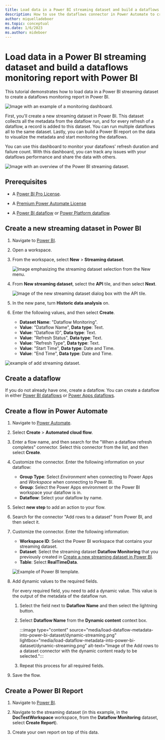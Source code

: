 ```yaml
---
title: Load data in a Power BI streaming dataset and build a dataflows monitoring report with Power BI
description: How to use the dataflows connector in Power Automate to create a dataflows monitoring report in Power BI
author: miquelladeboer
ms.topic: conceptual
ms.date: 1/6/2023
ms.author: mideboer
---
```


# Load data in a Power BI streaming dataset and build a dataflows monitoring report with Power BI

This tutorial demonstrates how to load data in a Power BI streaming dataset to create a dataflows monitoring report in Power BI.

![Image with an example of a monitoring dashboard.](media/load-dataflow-metadata-into-power-bi-dataset/dashboard.png)

First, you'll create a new streaming dataset in Power BI. This dataset collects all the metadata from the dataflow run, and for every refresh of a dataflow, a record is added to this dataset. You can run multiple dataflows all to the same dataset. Lastly, you can build a Power BI report on the data to visualize the metadata and start monitoring the dataflows.

You can use this dashboard to monitor your dataflows' refresh duration and failure count. With this dashboard, you can track any issues with your dataflows performance and share the data with others.

![Image with an overview of the Power BI streaming dataset.](media/load-dataflow-metadata-into-power-bi-dataset/power-bi.png)

## Prerequisites

* A [Power BI Pro License](/power-bi/admin/service-admin-purchasing-power-bi-pro).

* A [Premium Power Automate License](/power-platform/admin/pricing-billing-skus)

* A [Power BI dataflow](/power-bi/transform-model/dataflows/dataflows-introduction-self-service) or [Power Platform dataflow](/powerapps/maker/common-data-service/create-and-use-dataflows).

## Create a new streaming dataset in Power BI

1. Navigate to [Power BI](https://powerbi.microsoft.com).

2. Open a workspace.

3. From the workspace, select **New** > **Streaming dataset**.

   ![Image emphasizing the streaming dataset selection from the New menu.](media/load-dataflow-metadata-into-power-bi-dataset/select-streaming-dataset.png)

4. From **New streaming dataset**, select the **API** tile, and then select **Next**.

   ![Image of the new streaming dataset dialog box with the API tile.](media/load-dataflow-metadata-into-power-bi-dataset/new-api-tile.png)

5. In the new pane, turn **Historic data analysis** on.

6. Enter the following values, and then select **Create**.

   * **Dataset Name**: "Dataflow Monitoring".
   * **Value**: "Dataflow Name", **Data type**: Text.
   * **Value**: "Dataflow ID", **Data type**: Text.
   * **Value**: "Refresh Status", **Data type**: Text.
   * **Value**: "Refresh Type", **Data type**: Text.
   * **Value**: "Start Time", **Data type**: Date and Time.
   * **Value**: "End Time", **Data type**: Date and Time.

![example of add streaming dataset.](media/load-dataflow-metadata-into-power-bi-dataset/add-streaming-datset.png)

## Create a dataflow

If you do not already have one, create a dataflow. You can create a dataflow in either [Power BI dataflows](/power-bi/transform-model/dataflows/dataflows-introduction-self-service) or [Power Apps dataflows](/powerapps/maker/common-data-service/create-and-use-dataflows).

## Create a flow in Power Automate

1. Navigate to [Power Automate](https://flow.microsoft.com).

2. Select **Create** > **Automated cloud flow**.

3. Enter a flow name, and then search for the "When a dataflow refresh completes" connector. Select this connector from the list, and then select **Create**.

4. Customize the connector. Enter the following information on your dataflow:

    * **Group Type**: Select *Environment* when connecting to Power Apps and *Workspace* when connecting to Power BI.
    * **Group**: Select the Power Apps environment or the Power BI workspace your dataflow is in.
    * **Dataflow**: Select your dataflow by name.

5. Select **new step** to add an action to your flow.

6. Search for the connector "Add rows to a dataset" from Power BI, and then select it.

7. Customize the connector. Enter the following information:

   * **Workspace ID**: Select the Power BI workspace that contains your streaming dataset.
   * **Dataset**: Select the streaming dataset **Dataflow Monitoring** that you previously created in [Create a new streaming dataset in Power BI](#create-a-new-streaming-dataset-in-power-bi).
   * **Table**: Select **RealTimeData**.

   ![Example of Power BI template.](media/load-dataflow-metadata-into-power-bi-dataset/template-power-bi.png)
  
8. Add dynamic values to the required fields.

   For every required field, you need to add a dynamic value. This value is the output of the metadata of the dataflow run.

   1. Select the field next to **Dataflow Name** and then select the lightning button.

   2. Select **Dataflow Name** from the **Dynamic content** context box.

      :::image type="content" source="media/load-dataflow-metadata-into-power-bi-dataset/dynamic-streaming.png" lightbox="media/load-dataflow-metadata-into-power-bi-dataset/dynamic-streaming.png" alt-text="Image of the Add rows to a dataset connector with the dynamic content ready to be selected.":::
   3. Repeat this process for all required fields.

9. Save the flow.

## Create a Power BI Report

1. Navigate to [Power BI](https://powerbi.microsoft.com).

2. Navigate to the streaming dataset (in this example, in the **DocTestWorkspace** workspace, from the **Dataflow Monitoring** dataset, select **Create Report**).

3. Create your own report on top of this data.
